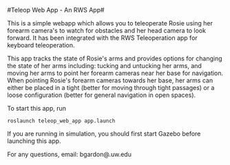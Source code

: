 #Teleop Web App - An RWS App#

This is a simple webapp which allows you to teleoperate Rosie using her forearm camera's to watch for obstacles and her head camera to look forward. It has been integrated with the RWS Teleoperation app for keyboard teleoperation.

This app tracks the state of Rosie's arms and provides options for changing the state of her arms including: tucking and untucking her arms, and moving her arms to point her forearm cameras near her base for navigation. When pointing Rosie's forearm cameras towards her base, her arms can either be placed in a tight (better for moving through tight passages) or a loose configuration (better for general navigation in open spaces).

To start this app, run

    roslaunch teleop_web_app app.launch

If you are running in simulation, you should first start Gazebo before launching this app.

For any questions, email: bgardon@.uw.edu
